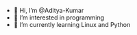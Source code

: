 - 👋 Hi, I’m @Aditya-Kumar
- 👀 I’m interested in programming 
- 🌱 I’m currently learning Linux and Python
<!---
Aditya-Poddar/Aditya-Poddar is a ✨ special ✨ repository because its `README.md` (this file) appears on your GitHub profile.
You can click the Preview link to take a look at your changes.
--->
